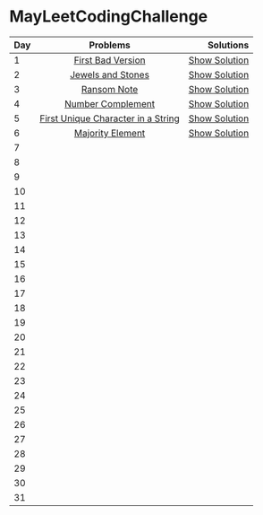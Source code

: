 # MayLeetCodingChallenge


| Day | Problems | Solutions |
| --- |:--------:|----------:|
|  1  | [First Bad Version](https://leetcode.com/explore/featured/card/may-leetcoding-challenge/534/week-1-may-1st-may-7th/3316/) |  [Show Solution](https://github.com/PorokhninAlexander/MayLeetCodingChallenge/blob/master/firstWeek/1.firstBadVersion.js)  |
|  2  | [Jewels and Stones](https://leetcode.com/explore/featured/card/may-leetcoding-challenge/534/week-1-may-1st-may-7th/3317/) | [Show Solution](https://github.com/PorokhninAlexander/MayLeetCodingChallenge/blob/master/firstWeek/2.JewelsAndStones.js) |
|3|[Ransom Note](https://leetcode.com/explore/featured/card/may-leetcoding-challenge/534/week-1-may-1st-may-7th/3318/)|[Show Solution](https://github.com/PorokhninAlexander/MayLeetCodingChallenge/blob/master/firstWeek/3.RansomeNote.js)|
|4|[Number Complement](https://leetcode.com/explore/featured/card/may-leetcoding-challenge/534/week-1-may-1st-may-7th/3319/)|[Show Solution](https://github.com/PorokhninAlexander/MayLeetCodingChallenge/blob/master/firstWeek/4.NumberComplement.js)|
|5|[First Unique Character in a String](https://leetcode.com/explore/featured/card/may-leetcoding-challenge/534/week-1-may-1st-may-7th/3320/)|[Show Solution](https://github.com/PorokhninAlexander/MayLeetCodingChallenge/blob/master/firstWeek/5.FirstUniqueCharacterIn_a_String.js)|
|6|[Majority Element](https://leetcode.com/explore/featured/card/may-leetcoding-challenge/534/week-1-may-1st-may-7th/3321/)|[Show Solution](https://github.com/PorokhninAlexander/MayLeetCodingChallenge/blob/master/firstWeek/6.MajorityElement.js)|
|7|[]()|[]()|
|8|[]()|[]()|
|9|[]()|[]()|
|10|[]()|[]()|
|11|[]()|[]()|
|12|[]()|[]()|
|13|[]()|[]()|
|14|[]()|[]()|
|15|[]()|[]()|
|16|[]()|[]()|
|17|[]()|[]()|
|18|[]()|[]()|
|19|[]()|[]()|
|20|[]()|[]()|
|21|[]()|[]()|
|22|[]()|[]()|
|23|[]()|[]()|
|24|[]()|[]()|
|25|[]()|[]()|
|26|[]()|[]()|
|27|[]()|[]()|
|28|[]()|[]()|
|29|[]()|[]()|
|30|[]()|[]()|
|31|[]()|[]()|



